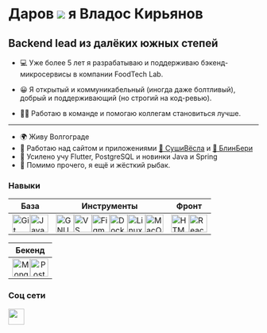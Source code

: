 Даров ![](https://user-images.githubusercontent.com/18350557/176309783-0785949b-9127-417c-8b55-ab5a4333674e.gif) я Владос Кирьянов
=======================================================================================================================================

Backend lead из далёких южных степей
------------------------------------

* 💻 Уже более 5 лет я разрабатываю и поддерживаю бэкенд-микросервисы в компании FoodTech Lab.

* 😀 Я открытый и коммуникабельный (иногда даже болтливый), добрый и поддерживающий (но строгий на код-ревью).

* 🤝🏻 Работаю в команде и помогаю коллегам становиться лучше.

----
* 🌍  Живу Волгограде
* 🚀  Работаю над сайтом и приложениями [🍣 СушиВёсла](https://xn--80addag2buct.xn--80adjkr6adm9b.xn--p1ai/) и [🥞 БлинБери](https://xn--80addag2buct.xn--90aamkcop0a.xn--p1ai/) 
* 🧠  Усилено учу Flutter, PostgreSQL и новинки Java и Spring
* 🎣 Помимо прочего, я ещё и жёсткий рыбак.

### Навыки

|**База**|**Инструменты**|**Фронт**|
|-|--|--|
|<a href="https://git-scm.com/" target="_blank" rel="noreferrer"><img src="https://raw.githubusercontent.com/danielcranney/readme-generator/main/public/icons/skills/git-colored.svg" width="36" height="36" alt="Git" /></a><a href="https://www.oracle.com/java/" target="_blank" rel="noreferrer"><img src="https://raw.githubusercontent.com/danielcranney/readme-generator/main/public/icons/skills/java-colored.svg" width="36" height="36" alt="Java" /></a>|<a href="https://www.gnu.org/software/bash/" target="_blank" rel="noreferrer"><img src="https://raw.githubusercontent.com/danielcranney/readme-generator/main/public/icons/skills/gnubash.svg" width="36" height="36" alt="GNU Bash" /></a><a href="https://code.visualstudio.com/" target="_blank" rel="noreferrer"><img src="https://raw.githubusercontent.com/danielcranney/readme-generator/main/public/icons/skills/visualstudiocode.svg" width="36" height="36" alt="VS Code" /></a><a href="https://www.figma.com/" target="_blank" rel="noreferrer"><img src="https://raw.githubusercontent.com/danielcranney/readme-generator/main/public/icons/skills/figma-colored.svg" width="36" height="36" alt="Figma" /></a><a href="https://www.docker.com/" target="_blank" rel="noreferrer"><img src="https://raw.githubusercontent.com/danielcranney/readme-generator/main/public/icons/skills/docker-colored.svg" width="36" height="36" alt="Docker" /></a><a href="https://www.linux.org" target="_blank" rel="noreferrer"><img src="https://raw.githubusercontent.com/danielcranney/readme-generator/main/public/icons/skills/linux-colored.svg" width="36" height="36" alt="Linux" /></a><a href="https://apple.com" target="_blank" rel="noreferrer"><img src="https://raw.githubusercontent.com/danielcranney/readme-generator/main/public/icons/skills/macos-colored.svg" width="36" height="36" alt="MacOS" /></a>|<a href="https://developer.mozilla.org/en-US/docs/Glossary/HTML5" target="_blank" rel="noreferrer"><img src="https://raw.githubusercontent.com/danielcranney/readme-generator/main/public/icons/skills/html5-colored.svg" width="36" height="36" alt="HTML5" /></a><a href="https://reactjs.org/" target="_blank" rel="noreferrer"><img src="https://raw.githubusercontent.com/danielcranney/readme-generator/main/public/icons/skills/react-colored.svg" width="36" height="36" alt="React" /></a>|

|**Бекенд**|
|:-:|
|<a href="https://www.mongodb.com/" target="_blank" rel="noreferrer"><img src="https://raw.githubusercontent.com/danielcranney/readme-generator/main/public/icons/skills/mongodb-colored.svg" width="36" height="36" alt="MongoDB" /></a><a href="https://www.postgresql.org/" target="_blank" rel="noreferrer"><img src="https://raw.githubusercontent.com/danielcranney/readme-generator/main/public/icons/skills/postgresql-colored.svg" width="36" height="36" alt="PostgreSQL" /></a>|

### Соц сети

<p align="left"> <a href="https://www.github.com/vlad-nightsky" target="_blank" rel="noreferrer"> <picture> <source media="(prefers-color-scheme: dark)" srcset="https://raw.githubusercontent.com/danielcranney/readme-generator/main/public/icons/socials/github-dark.svg" /> <source media="(prefers-color-scheme: light)" srcset="https://raw.githubusercontent.com/danielcranney/readme-generator/main/public/icons/socials/github.svg" /> <img src="https://raw.githubusercontent.com/danielcranney/readme-generator/main/public/icons/socials/github.svg" width="32" height="32" /> </picture> </a></p>
